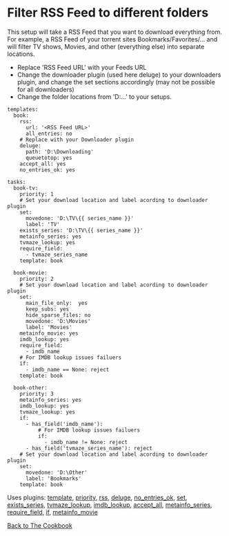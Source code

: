 #  Filter RSS Feed to different folders
This setup will take a RSS Feed that you want to download everything from. For example, a RSS Feed of your torrent sites Bookmarks/Favorites/...  and will filter TV shows, Movies, and other (everything else) into separate locations. 
* Replace 'RSS Feed URL' with your Feeds URL 
* Change the downloader plugin (used here deluge) to your downloaders plugin, and change the set sections accordingly (may not be possible for all downloaders) 
* Change the folder locations from 'D:\...' to your setups. 
```
templates:
  book:
    rss: 
      url: '<RSS Feed URL>'
      all_entries: no
    # Replace with your Downloader plugin
    deluge:
      path: 'D:\Downloading'
      queuetotop: yes
    accept_all: yes
    no_entries_ok: yes
  
tasks:
  book-tv:
    priority: 1
    # Set your download location and label acording to downloader plugin
    set:
      movedone: 'D:\TV\{{ series_name }}'
      label: 'TV'
    exists_series: 'D:\TV\{{ series_name }}'
    metainfo_series: yes
    tvmaze_lookup: yes
    require_field:
      - tvmaze_series_name
    template: book

  book-movie:
    priority: 2
    # Set your download location and label acording to downloader plugin
    set:
      main_file_only:  yes
      keep_subs: yes
      hide_sparse_files: no
      movedone: 'D:\Movies'
      label: 'Movies'
    metainfo_movie: yes
    imdb_lookup: yes
    require_field:
      - imdb_name
    # For IMDB lookup issues failuers
    if:
      - imdb_name == None: reject
    template: book
      
  book-other:
    priority: 3
    metainfo_series: yes
    imdb_lookup: yes
    tvmaze_lookup: yes
    if:
      - has_field('imdb_name'): 
          # For IMDB lookup issues failuers
          if:
            - imdb_name != None: reject
      - has_field('tvmaze_series_name'): reject
    # Set your download location and label acording to downloader plugin
    set:
      movedone: 'D:\Other'
      label: 'Bookmarks'
    template: book
```
Uses plugins: [template](/Plugins/template), [priority](/Plugins/priority), [rss](/Plugins/rss), [deluge](/Plugins/deluge), [no_entries_ok](/Plugins/no_entries_ok), [set](/Plugins/set), [exists_series](/Plugins/exists_series), [tvmaze_lookup](/Plugins/tvmaze_lookup), [imdb_lookup](/Plugins/imdb_lookup), [accept_all](/Plugins/accept_all), [metainfo_series](/Plugins/metainfo_series), [require_field](/Plugins/require_field), [if](/Plugins/if), [metainfo_movie](/Plugins/metainfo_movie)


[Back to The Cookbook](/Cookbook)